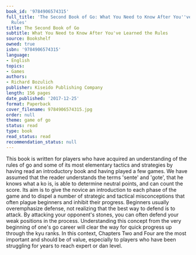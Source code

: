 ```yaml
---
book_id: '9784906574315'
full_title: 'The Second Book of Go: What You Need to Know After You''ve Learned the
  Rules'
title: The Second Book of Go
subtitle: What You Need to Know After You've Learned the Rules
source: Bookshelf
owned: true
isbn: '9784906574315'
language:
- English
topics:
- Games
authors:
- Richard Bozulich
publisher: Kiseido Publishing Company
length: 156 pages
date_published: '2017-12-25'
format: Paperback
cover_filename: 9784906574315.jpg
order: null
theme: game of go
status: read
type: book
read_status: read
recommendation_status: null
---
```

This book is written for players who have acquired an understanding of the
rules of go and some of its most elementary tactics and strategies by having read
an introductory book and having played a few games. We have assumed that the
reader understands the terms 'sente' and 'gote', that he knows what a ko is, is
able to determine neutral points, and can count the score. Its aim is to give the
novice an introduction to each phase of the game and to dispel a number of strategic
and tactical misconceptions that often plague beginners and inhibit their
progress.
Beginners usually overemphasize defense, not realizing that the best way to
defend is to attack. By attacking your opponent's stones, you can often defend
your weak positions in the process. Understanding this concept from the very beginning
of one's go career will clear the way for quick progress up through the
kyu ranks. In this context, Chapters Two and Four are the most important and
should be of value, especially to players who have been struggling for years to
reach expert or dan level.
